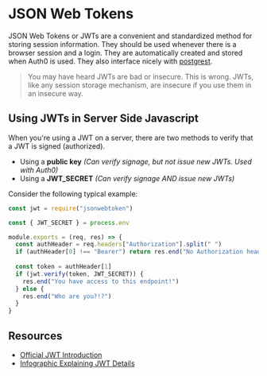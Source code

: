 # JSON Web Tokens

JSON Web Tokens or JWTs are a convenient and standardized method for storing session information. They should be used
whenever there is a browser session and a login. They are automatically created and stored when Auth0 is used. They
also interface nicely with [postgrest](../postgrest/README.md).

> You may have heard JWTs are bad or insecure. This is wrong. JWTs, like any session storage mechanism, are insecure
> if you use them in an insecure way.

## Using JWTs in Server Side Javascript

When you're using a JWT on a server, there are two methods to verify that a JWT is signed (authorized).
* Using a **public key** *(Can verify signage, but not issue new JWTs. Used with Auth0)*
* Using a **JWT_SECRET** *(Can verify signage AND issue new JWTs)*

Consider the following typical example:

```javascript
const jwt = require("jsonwebtoken")

const { JWT_SECRET } = process.env

module.exports = (req, res) => {
  const authHeader = req.headers["Authorization"].split(" ")
  if (authHeader[0] !== "Bearer") return res.end("No Authorization header")
  
  const token = authHeader[1]
  if (jwt.verify(token, JWT_SECRET)) {
    res.end("You have access to this endpoint!")
  } else {
    res.end("Who are you?!?")
  }
}
```

## Resources

* [Official JWT Introduction](https://jwt.io/introduction/)
* [Infographic Explaining JWT Details](https://twitter.com/kamranahmedse/status/1273375903511465990?s=20)
